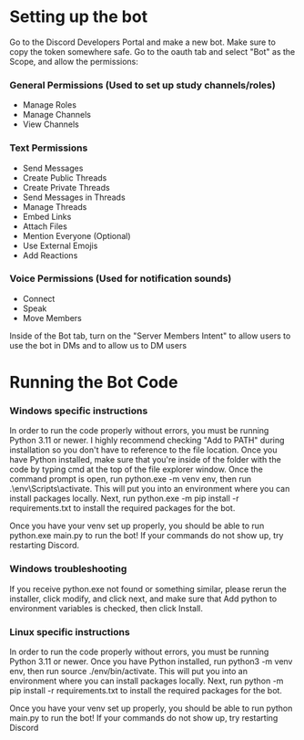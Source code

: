 # Setting up the bot
Go to the Discord Developers Portal and make a new bot. Make sure to copy the token somewhere safe. Go to the oauth tab and select "Bot" as the Scope, and allow the permissions:

### General Permissions (Used to set up study channels/roles)
- Manage Roles
- Manage Channels
- View Channels

### Text Permissions
- Send Messages
- Create Public Threads
- Create Private Threads
- Send Messages in Threads
- Manage Threads
- Embed Links
- Attach Files
- Mention Everyone (Optional)
- Use External Emojis
- Add Reactions

### Voice Permissions (Used for notification sounds)
- Connect
- Speak
- Move Members

Inside of the Bot tab, turn on the "Server Members Intent" to allow users to use the bot in DMs and to allow us to DM users

# Running the Bot Code
### Windows specific instructions
In order to run the code properly without errors, you must be running Python 3.11 or newer. I highly recommend checking "Add to PATH" during installation so you don't have to reference to the file location. Once you have Python installed, make sure that you're inside of the folder with the code by typing cmd at the top of the file explorer window. Once the command prompt is open, run python.exe -m venv env, then run .\env\Scripts\activate. This will put you into an environment where you can install packages locally. Next, run python.exe -m pip install -r requirements.txt to install the required packages for the bot.

Once you have your venv set up properly, you should be able to run python.exe main.py to run the bot! If your commands do not show up, try restarting Discord.

### Windows troubleshooting
If you receive python.exe not found or something similar, please rerun the installer, click modify, and click next, and make sure that Add python to environment variables is checked, then click Install.

### Linux specific instructions
In order to run the code properly without errors, you must be running Python 3.11 or newer. Once you have Python installed, run python3 -m venv env, then run source ./env/bin/activate. This will put you into an environment where you can install packages locally. Next, run python -m pip install -r requirements.txt to install the required packages for the bot.

Once you have your venv set up properly, you should be able to run python main.py to run the bot! If your commands do not show up, try restarting Discord